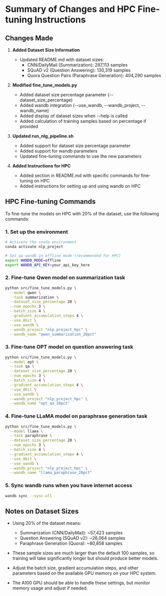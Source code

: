 # Summary of Changes and HPC Fine-tuning Instructions

## Changes Made

1. **Added Dataset Size Information**
   - Updated README.md with dataset sizes:
     - CNN/DailyMail (Summarization): 287,113 samples
     - SQuAD v2 (Question Answering): 130,319 samples
     - Quora Question Pairs (Paraphrase Generation): 404,290 samples

2. **Modified fine_tune_models.py**
   - Added dataset size percentage parameter (--dataset_size_percentage)
   - Added wandb integration (--use_wandb, --wandb_project, --wandb_name)
   - Added display of dataset sizes when --help is called
   - Added calculation of training samples based on percentage if provided

3. **Updated run_nlg_pipeline.sh**
   - Added support for dataset size percentage parameter
   - Added support for wandb parameters
   - Updated fine-tuning commands to use the new parameters

4. **Added Instructions for HPC**
   - Added section in README.md with specific commands for fine-tuning on HPC
   - Added instructions for setting up and using wandb on HPC

## HPC Fine-tuning Commands

To fine-tune the models on HPC with 20% of the dataset, use the following commands:

### 1. Set up the environment

```bash
# Activate the conda environment
conda activate nlp_project

# Set up wandb in offline mode (recommended for HPC)
export WANDB_MODE=offline
export WANDB_API_KEY=your_api_key_here
```

### 2. Fine-tune Qwen model on summarization task

```bash
python src/fine_tune_models.py \
  --model qwen \
  --task summarization \
  --dataset_size_percentage 20 \
  --num_epochs 3 \
  --batch_size 4 \
  --gradient_accumulation_steps 4 \
  --use_8bit \
  --use_wandb \
  --wandb_project "nlp_project_hpc" \
  --wandb_name "qwen_summarization_20pct"
```

### 3. Fine-tune OPT model on question answering task

```bash
python src/fine_tune_models.py \
  --model opt \
  --task qa \
  --dataset_size_percentage 20 \
  --num_epochs 3 \
  --batch_size 4 \
  --gradient_accumulation_steps 4 \
  --use_8bit \
  --use_wandb \
  --wandb_project "nlp_project_hpc" \
  --wandb_name "opt_qa_20pct"
```

### 4. Fine-tune LLaMA model on paraphrase generation task

```bash
python src/fine_tune_models.py \
  --model llama \
  --task paraphrase \
  --dataset_size_percentage 20 \
  --num_epochs 3 \
  --batch_size 4 \
  --gradient_accumulation_steps 4 \
  --use_8bit \
  --use_wandb \
  --wandb_project "nlp_project_hpc" \
  --wandb_name "llama_paraphrase_20pct"
```

### 5. Sync wandb runs when you have internet access

```bash
wandb sync --sync-all
```

## Notes on Dataset Sizes

- Using 20% of the dataset means:
  - Summarization (CNN/DailyMail): ~57,423 samples
  - Question Answering (SQuAD v2): ~26,064 samples
  - Paraphrase Generation (Quora): ~80,858 samples

- These sample sizes are much larger than the default 100 samples, so training will take significantly longer but should produce better models.

- Adjust the batch size, gradient accumulation steps, and other parameters based on the available GPU memory on your HPC system.

- The A100 GPU should be able to handle these settings, but monitor memory usage and adjust if needed.
